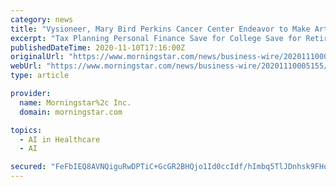 ```yaml
---
category: news
title: "Vysioneer, Mary Bird Perkins Cancer Center Endeavor to Make Artificial Intelligence Accessible for Precision Radiation Therapy"
excerpt: "Tax Planning Personal Finance Save for College Save for Retirement Invest in Retirement Research Mutual Funds Stocks ETFs Bonds Best Investments"
publishedDateTime: 2020-11-10T17:16:00Z
originalUrl: "https://www.morningstar.com/news/business-wire/20201110005155/vysioneer-mary-bird-perkins-cancer-center-endeavor-to-make-artificial-intelligence-accessible-for-precision-radiation-therapy"
webUrl: "https://www.morningstar.com/news/business-wire/20201110005155/vysioneer-mary-bird-perkins-cancer-center-endeavor-to-make-artificial-intelligence-accessible-for-precision-radiation-therapy"
type: article

provider:
  name: Morningstar%2c Inc.
  domain: morningstar.com

topics:
  - AI in Healthcare
  - AI

secured: "FeFbIEQ8AVNQiguRwDPTiC+GcGR2BHQjo1Id0ccIdf/hImbq5TlJDnhsk9FHoZW93RGZrv9ctbfqN868jloLx9QGwZayXZ7zb0qHwA0LJvPq1QDSNyR1cnJ/qBBzETNA1SbmxgXnMCXT6M09fjHgrpFAtXUlD6gl5cLrF/h0X9ndWD5vXQ7bTFY4f6y7T3gz6w8F3Yre2/vTTdaYxQ1FtMkE3uCQcfarymtl04lXdOisq6SK0ovONbuTihT/ShoNzk8cHKk36QLd+TKCrovjEnEr5qR2i7WHrpLrDULrIXgCykPhmz+FNENRjBrB+W/OE9pJZ42D6PaUDyuvBdIHHYCjjcGjKsc5FBqLnqtKdRY=;JwTrPZueB2dqYVdIUQT9jg=="
---
```


